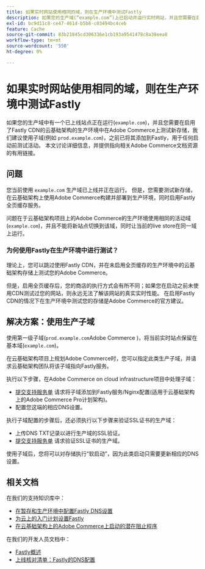 ```yaml
---
title: 如果实时网站使用相同的域，则在生产环境中测试Fastly
description: 如果您的生产域(“example.com”)上已启动并运行实时网站，并且您需要在启用了Fastly CDN的云基础架构的生产环境中在Adobe Commerce上测试新存储，我们建议使用子域（如“prod.example.com”）（之前已将它添加到Fastly）来执行任何启动前测试活动。 本文讨论详细信息，并提供指向相关Adobe Commerce文档资源的有用链接。
exl-id: bc9d11c8-ce47-461d-b5b8-c03494bc4ceb
feature: Cache
source-git-commit: 83b21845cd306336e1cb193a9541478c8a38eea8
workflow-type: tm+mt
source-wordcount: '550'
ht-degree: 0%

---
```


# 如果实时网站使用相同的域，则在生产环境中测试Fastly

如果您的生产域中有一个已上线站点正在运行(`example.com`)，并且您需要在启用了Fastly CDN的云基础架构的生产环境中在Adobe Commerce上测试新存储，我们建议使用子域(例如 `prod.example.com`)，之前已将其添加到Fastly，用于任何启动前测试活动。 本文讨论详细信息，并提供指向相关Adobe Commerce文档资源的有用链接。

## 问题

您当前使用 `example.com` 生产域已上线并正在运行。 但是，您需要测试新存储，在云基础架构上使用Adobe Commerce构建并部署到生产环境，同时启用Fastly全页缓存服务。

问题在于云基础架构项目上的Adobe Commerce的生产环境使用相同的活动域(`example.com`)，并且不能将新站点切换到该域，同时让当前的live store在同一域上运行。

### 为何使用Fastly在生产环境中进行测试？

理论上，您可以跳过使用Fastly CDN，并在未启用全页缓存的生产环境中的云基础架构存储上测试您的Adobe Commerce。

但是，启用全页缓存后，您的商店的执行方式会有所不同；如果您在启动之前未使用CDN测试过您的网站，则永远无法了解该网站的真实实时性能。 在启用Fastly CDN的情况下在生产环境中测试您的存储是Adobe Commerce的官方建议。

## 解决方案：使用生产子域

使用第一级子域(`prod.example.com`Adobe Commerce )，将当前实时站点保留在基本域(`example.com`)。

在云基础架构项目上规划Adobe Commerce时，您可以指定此类生产子域，并请求云基础架构团队将该子域指向Fastly服务。

执行以下步骤，在Adobe Commerce on cloud infrastructure项目中处理子域：

* [提交支持服务单](/help/help-center-guide/help-center/magento-help-center-user-guide.md#submit-ticket) 请求将子域添加到Fastly服务/Nginx配置(适用于云基础架构上的Adobe Commerce Pro计划架构)。
* 配置您这端的相应DNS设置。

执行子域配置的步骤后，还必须执行以下步骤来验证SSL证书的生产域：

* 上传DNS TXT记录以进行生产域的SSL验证。
* [提交支持服务单](/help/help-center-guide/help-center/magento-help-center-user-guide.md#submit-ticket) 请求验证SSL证书的生产域。

使用子域后，您将可以对存储执行“软启动”，因为此类启动只需要更新相应的DNS设置。

## 相关文档

在我们的支持知识库中：

* [在暂存和生产环境中配置Fastly DNS设置](https://experienceleague.adobe.com/docs/commerce-knowledge-base/kb/how-to/configure-fastly-dns-settings-on-staging-and-production-environments.html)
* [为云上的入门计划设置Fastly](https://experienceleague.adobe.com/docs/commerce-knowledge-base/kb/how-to/set-up-fastly-for-starter-plan-on-cloud.html)
* [在云基础架构上的Adobe Commerce上启动的潜在阻止程序](https://experienceleague.adobe.com/docs/commerce-knowledge-base/kb/troubleshooting/miscellaneous/blockers-launching-on-magento-commerce-cloud.html)

在我们的开发人员文档中：

* [Fastly概述](https://experienceleague.adobe.com/docs/commerce-cloud-service/user-guide/cdn/fastly.html)
* [上线核对清单：Fastly的DNS配置](https://experienceleague.adobe.com/docs/commerce-cloud-service/user-guide/launch/checklist.html)
